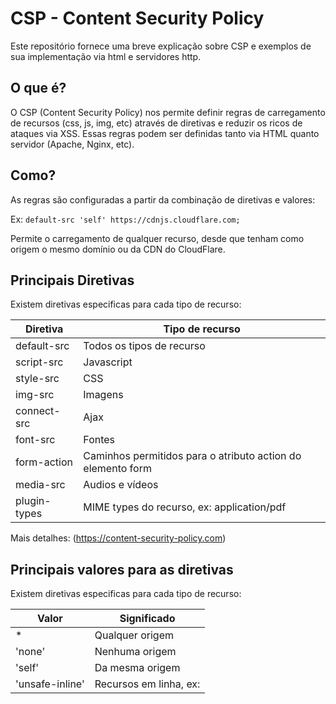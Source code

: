 # CSP - Content Security Policy
Este repositório fornece uma breve explicação sobre CSP e exemplos de sua implementação via html e servidores http.


## O que é?
O CSP (Content Security Policy) nos permite definir regras de carregamento de recursos (css, js, img, etc) através de diretivas e reduzir os ricos de ataques via XSS. Essas regras podem ser definidas tanto via HTML quanto servidor (Apache, Nginx, etc).

## Como?
As regras são configuradas a partir da combinação de diretivas e valores:

Ex: `default-src 'self' https://cdnjs.cloudflare.com;`

Permite o carregamento de qualquer recurso, desde que tenham como origem o mesmo domínio ou da CDN do CloudFlare.

## Principais Diretivas
Existem diretivas especificas para cada tipo de recurso:

| Diretiva | Tipo de recurso |
|----------|-----------------|
| default-src | Todos os tipos de recurso |
| script-src | Javascript |
| style-src | CSS |
| img-src | Imagens |
| connect-src | Ajax |
| font-src | Fontes |
| form-action | Caminhos permitidos para o atributo action do elemento form |
| media-src | Audios e vídeos |
| plugin-types | MIME types do recurso, ex: application/pdf |

Mais detalhes: (https://content-security-policy.com)

## Principais valores para as diretivas
Existem diretivas especificas para cada tipo de recurso:

| Valor | Significado |
|-------|-------------|
| * | Qualquer origem |
| 'none' | Nenhuma origem |
| 'self' | Da mesma origem |
| 'unsafe-inline' | Recursos em linha, ex: <style>, <scripts> |
| https: | De origens seguras  |
| domain.example.com | Origem permitida |
  
Mais detalhes: (https://content-security-policy.com)


## Configuração via HTML
No HTML, as regras de carregamento podem ser definidas através de metatags `<meta>`:

`<meta http-equiv="Content-Security-Policy" content="default-src 'self';">`

Veja os arquivos de código de exemplo neste repositório.


## Configuração via Servidor
No servidor, podemos definir as regras de carregamento nos arquivos de configuração de acordo com o servidor http utilizado: Apache, Nginx, IIS, etc. Veja os arquivos de código de exemplo neste repositório. 
